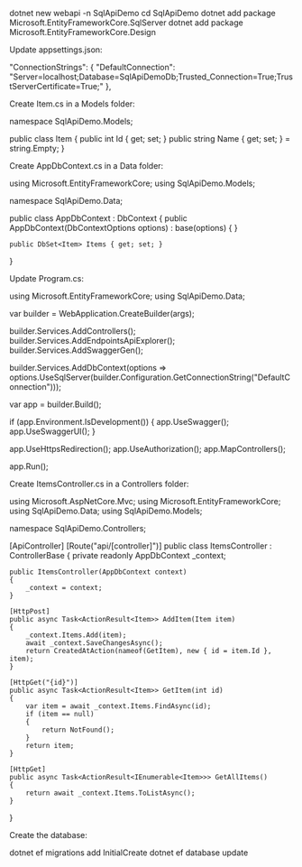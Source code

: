 dotnet new webapi -n SqlApiDemo
cd SqlApiDemo
dotnet add package Microsoft.EntityFrameworkCore.SqlServer
dotnet add package Microsoft.EntityFrameworkCore.Design

Update appsettings.json:

"ConnectionStrings": {
    "DefaultConnection": "Server=localhost;Database=SqlApiDemoDb;Trusted_Connection=True;TrustServerCertificate=True;"
  },

Create Item.cs in a Models folder:

namespace SqlApiDemo.Models;

public class Item
{
    public int Id { get; set; }
    public string Name { get; set; } = string.Empty;
}

Create AppDbContext.cs in a Data folder:

using Microsoft.EntityFrameworkCore;
using SqlApiDemo.Models;

namespace SqlApiDemo.Data;

public class AppDbContext : DbContext
{
    public AppDbContext(DbContextOptions<AppDbContext> options) : base(options) { }

    public DbSet<Item> Items { get; set; }
}



Update Program.cs:

using Microsoft.EntityFrameworkCore;
using SqlApiDemo.Data;

var builder = WebApplication.CreateBuilder(args);

builder.Services.AddControllers();
builder.Services.AddEndpointsApiExplorer();
builder.Services.AddSwaggerGen();

builder.Services.AddDbContext<AppDbContext>(options =>
    options.UseSqlServer(builder.Configuration.GetConnectionString("DefaultConnection")));

var app = builder.Build();

if (app.Environment.IsDevelopment())
{
    app.UseSwagger();
    app.UseSwaggerUI();
}

app.UseHttpsRedirection();
app.UseAuthorization();
app.MapControllers();

app.Run();

Create ItemsController.cs in a Controllers folder:

using Microsoft.AspNetCore.Mvc;
using Microsoft.EntityFrameworkCore;
using SqlApiDemo.Data;
using SqlApiDemo.Models;

namespace SqlApiDemo.Controllers;

[ApiController]
[Route("api/[controller]")]
public class ItemsController : ControllerBase
{
    private readonly AppDbContext _context;

    public ItemsController(AppDbContext context)
    {
        _context = context;
    }

    [HttpPost]
    public async Task<ActionResult<Item>> AddItem(Item item)
    {
        _context.Items.Add(item);
        await _context.SaveChangesAsync();
        return CreatedAtAction(nameof(GetItem), new { id = item.Id }, item);
    }

    [HttpGet("{id}")]
    public async Task<ActionResult<Item>> GetItem(int id)
    {
        var item = await _context.Items.FindAsync(id);
        if (item == null)
        {
            return NotFound();
        }
        return item;
    }

    [HttpGet]
    public async Task<ActionResult<IEnumerable<Item>>> GetAllItems()
    {
        return await _context.Items.ToListAsync();
    }
}


Create the database:

dotnet ef migrations add InitialCreate
dotnet ef database update

